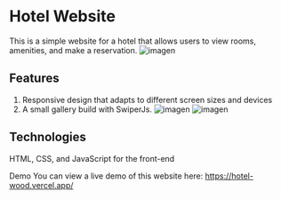 # Hotel Website
This is a simple website for a hotel that allows users to view rooms, amenities, and make a reservation.
![imagen](https://user-images.githubusercontent.com/99080355/236567144-19188792-4b06-46a3-a7e6-3e7f866c6da7.png)

## Features
1. Responsive design that adapts to different screen sizes and devices
2. A small gallery build with SwiperJs.
![imagen](https://user-images.githubusercontent.com/99080355/236567763-6e9a2184-6c78-4397-aef5-cb942b77a801.png)
![imagen](https://user-images.githubusercontent.com/99080355/236567723-6ee3adeb-dbf3-4d89-bede-11718719ba12.png)


## Technologies
HTML, CSS, and JavaScript for the front-end

Demo
You can view a live demo of this website here: https://hotel-wood.vercel.app/
